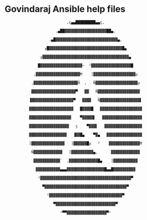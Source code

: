 # Govindaraj Ansible help files

                                ,ç▄▄█████████▄▄ç,

                           ,▄██▓▓▓▓▓▓▓▓▓▓▓▓▓▓▓▓▓▓▓██▄,

                        ,▄█▓▓▓▓▓▓▓▓▓▓▓▓▓▓▓▓▓▓▓▓▓▓▓▓▓▓▓▓▄,

                      ╓█▓▓▓▓▓▓▓▓▓▓▓▓▓▓▓▓▓▓▓▓▓▓▓▓▓▓▓▓▓▓▓▓▓█▄

                    ╓▓▓▓▓▓▓▓▓▓▓▓▓▓▓▓▓▓▓▓▓▓▓▓▓▓▓▓▓▓▓▓▓▓▓▓▓▓▓▓▄

                   █▓▓▓▓▓▓▓▓▓▓▓▓▓▓▓▓▓▓▓─  ²▓▓▓▓▓▓▓▓▓▓▓▓▓▓▓▓▓▓█

                 ,▓▓▓▓▓▓▓▓▓▓▓▓▓▓▓▓▓▓▓▓M    ]▓▓▓▓▓▓▓▓▓▓▓▓▓▓▓▓▓▓▓µ

                ,▓▓▓▓▓▓▓▓▓▓▓▓▓▓▓▓▓▓▓▓Ö  ,   Ñ▓▓▓▓▓▓▓▓▓▓▓▓▓▓▓▓▓▓▓µ

                ▓▓▓▓▓▓▓▓▓▓▓▓▓▓▓▓▓▓▓▓▀   ▓▓   Ñ▓▓▓▓▓▓▓▓▓▓▓▓▓▓▓▓▓▓▓

               ▐▓▓▓▓▓▓▓▓▓▓▓▓▓▓▓▓▓▓▓▀   ▓▓▓▓   Ñ▓▓▓▓▓▓▓▓▓▓▓▓▓▓▓▓▓▓▌

               ▓▓▓▓▓▓▓▓▓▓▓▓▓▓▓▓▓▓▓▓   █▓▓▓▓█   ▓▓▓▓▓▓▓▓▓▓▓▓▓▓▓▓▓▓▓

               ▓▓▓▓▓▓▓▓▓▓▓▓▓▓▓▓▓▓▓    ▀▓▓▓▓▓▌   ▓▓▓▓▓▓▓▓▓▓▓▓▓▓▓▓▓▓

               ▓▓▓▓▓▓▓▓▓▓▓▓▓▓▓▓▓▓   ç    ▀▓▓▓▌   ▓▓▓▓▓▓▓▓▓▓▓▓▓▓▓▓▓

               ▓▓▓▓▓▓▓▓▓▓▓▓▓▓▓▓▓   ▐▓▓█▄   `▀▓▄   ▓▓▓▓▓▓▓▓▓▓▓▓▓▓▓▓

               ]▓▓▓▓▓▓▓▓▓▓▓▓▓▓▓   ]▓▓▓▓▓▓█µ   ²    ▓▓▓▓▓▓▓▓▓▓▓▓▓▓M

                Ñ▓▓▓▓▓▓▓▓▓▓▓▓▓   ]▓▓▓▓▓▓▓▓▓▓▄,      ▓▓▓▓▓▓▓▓▓▓▓▓▓

                 ▓▓▓▓▓▓▓▓▓▓▓▓`  ,▓▓▓▓▓▓▓▓▓▓▓▓▓█▄    ]▓▓▓▓▓▓▓▓▓▓▓

                  ▓▓▓▓▓▓▓▓▓▓▓▄▄▄▓▓▓▓▓▓▓▓▓▓▓▓▓▓▓▓▓█▄▄█▓▓▓▓▓▓▓▓▓▓

                   ²▓▓▓▓▓▓▓▓▓▓▓▓▓▓▓▓▓▓▓▓▓▓▓▓▓▓▓▓▓▓▓▓▓▓▓▓▓▓▓▓▓▀

                     ▀▓▓▓▓▓▓▓▓▓▓▓▓▓▓▓▓▓▓▓▓▓▓▓▓▓▓▓▓▓▓▓▓▓▓▓▓▓▀

                       ²▓▓▓▓▓▓▓▓▓▓▓▓▓▓▓▓▓▓▓▓▓▓▓▓▓▓▓▓▓▓▓▓▓▀

                          ▀▓▓▓▓▓▓▓▓▓▓▓▓▓▓▓▓▓▓▓▓▓▓▓▓▓▓▓▀`

                             ²▀▀▓▓▓▓▓▓▓▓▓▓▓▓▓▓▓▓▓▓▀²
 

